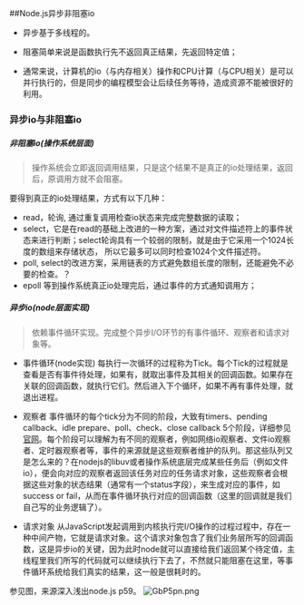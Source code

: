 
##Node.js异步非阻塞io

- 异步基于多线程的。
- 阻塞简单来说是函数执行先不返回真正结果，先返回特定值；

- 通常来说，计算机的io（与内存相关）操作和CPU计算（与CPU相关）是可以并行执行的，但是同步的编程模型会让后续任务等待，造成资源不能被很好的利用。



### 异步io与非阻塞io

##### 非阻塞io(操作系统层面)
> 操作系统会立即返回调用结果，只是这个结果不是真正的io处理结果，返回后，原调用方就不会阻塞。

要得到真正的io处理结果，方式有以下几种：
- read，轮询, 通过重复调用检查io状态来完成完整数据的读取；
- select，它是在read的基础上改进的一种方案，通过对文件描述符上的事件状态来进行判断；select轮询具有一个较弱的限制，就是由于它采用一个1024长度的数组来存储状态， 所以它最多可以同时检查1024个文件描述符。
- poll, select的改进方案，采用链表的方式避免数组长度的限制，还能避免不必要的检查。？
- epoll 等到操作系统真正io处理完后，通过事件的方式通知调用方；

##### 异步io(node层面实现)
> 依赖事件循环实现。完成整个异步I/O环节的有事件循环、观察者和请求对象等。
    
 - 事件循环(node实现)
 每执行一次循环的过程称为Tick。每个Tick的过程就是查看是否有事件待处理，如果有，就取出事件及其相关的回调函数。如果存在关联的回调函数，就执行它们。然后进入下个循环，如果不再有事件处理，就退出进程。      

 - 观察者
 事件循环的每个tick分为不同的阶段，大致有timers、pending callback、idle prepare、poll、check、close callback 5个阶段，详细参见[官网](https://nodejs.org/zh-cn/docs/guides/event-loop-timers-and-nexttick/)。每个阶段可以理解为有不同的观察者，例如网络io观察者、文件io观察者、定时器观察者等，事件的来源就是这些观察者维护的队列。那这些队列又是怎么来的？在nodejs的libuv或者操作系统底层完成某些任务后（例如文件io），便会向对应的观察者返回该任务对应的任务请求对象，这些观察者会根据这些对象的状态结果（通常有一个status字段），来生成对应的事件，如success or fail，从而在事件循环执行对应的回调函数（这里的回调就是我们自己写的业务逻辑了）。

 - 请求对象
 从JavaScript发起调用到内核执行完I/O操作的过程过程中，存在一种中间产物，它就是请求对象。这个请求对象包含了我们业务层所写的回调函数，这是异步io的关键，因为此时node就可以直接给我们返回某个待定值，主线程里我们所写的代码就可以继续执行下去了，不然就只能阻塞在这里，等事件循环系统给我们真实的结果，这一般是很耗时的。

 参见图，来源深入浅出node.js p59。
 ![GbP5pn.png](https://s1.ax1x.com/2020/04/11/GbP5pn.png)